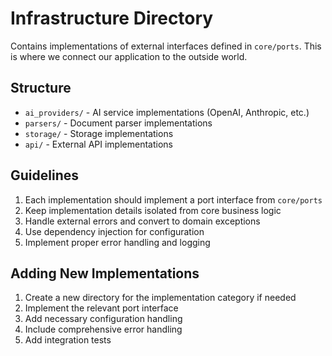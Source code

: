 # Infrastructure Directory

Contains implementations of external interfaces defined in `core/ports`. This is where we connect our application to the outside world.

## Structure

- `ai_providers/` - AI service implementations (OpenAI, Anthropic, etc.)
- `parsers/` - Document parser implementations
- `storage/` - Storage implementations
- `api/` - External API implementations

## Guidelines

1. Each implementation should implement a port interface from `core/ports`
2. Keep implementation details isolated from core business logic
3. Handle external errors and convert to domain exceptions
4. Use dependency injection for configuration
5. Implement proper error handling and logging

## Adding New Implementations

1. Create a new directory for the implementation category if needed
2. Implement the relevant port interface
3. Add necessary configuration handling
4. Include comprehensive error handling
5. Add integration tests 